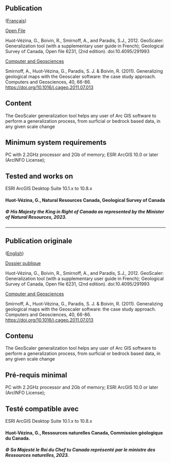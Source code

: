 ## Publication
([Français](#Publication-originale))

[Open File](https://doi.org/10.4095/291993)

Huot-Vézina, G., Boivin, R., Smirnoff, A., and Paradis, S.J., 2012. GeoScaler: Generalization tool (with a supplementary user guide in French); Geological Survey of Canada, Open file 6231, (2nd edition). doi:10.4095/291993

[Computer and Geosciences](https://doi.org/10.1016/j.cageo.2011.07.013)

Smirnoff, A., Huot-Vézina, G., Paradis, S. J. & Boivin, R. (2011). Generalizing geological maps with the Geoscaler software: the case study approach. Computers and Geosciences, 40, 66-86. https://doi.org/10.1016/j.cageo.2011.07.013

## Content
The GeoScaler generalization tool helps any user of Arc GIS software to perform a generalization process, from surficial or bedrock based data, in any given scale change

## Minimum system requirements
PC with 2.2GHz processor and 2Gb of memory; 
ESRI ArcGIS 10.0 or later (ArcINFO License);

## Tested and works on
ESRI ArcGIS Desktop Suite 10.1.x to 10.8.x

#### Huot-Vézina, G., Natural Resources Canada, Geological Survey of Canada
##### © His Majesty the King in Right of Canada as represented by the Minister of Natural Resources, 2023.

---

## Publication originale
([English](#Original-publication))

[Dossier publique](https://doi.org/10.4095/291993)

Huot-Vézina, G., Boivin, R., Smirnoff, A., and Paradis, S.J., 2012. GeoScaler: Generalization tool (with a supplementary user guide in French); Geological Survey of Canada, Open file 6231, (2nd edition). doi:10.4095/291993

[Computer and Geosciences](https://doi.org/10.1016/j.cageo.2011.07.013)

Smirnoff, A., Huot-Vézina, G., Paradis, S. J. & Boivin, R. (2011). Generalizing geological maps with the Geoscaler software: the case study approach. Computers and Geosciences, 40, 66-86. https://doi.org/10.1016/j.cageo.2011.07.013

## Contenu
The GeoScaler generalization tool helps any user of Arc GIS software to perform a generalization process, from surficial or bedrock based data, in any given scale change

## Pré-requis minimal
PC with 2.2GHz processor and 2Gb of memory; 
ESRI ArcGIS 10.0 or later (ArcINFO License);

## Testé compatible avec
ESRI ArcGIS Desktop Suite 10.1.x to 10.8.x

#### Huot-Vézina, G., Ressources naturelles Canada, Commission géologique du Canada.
##### © Sa Majesté le Roi du Chef tu Canada représenté par le ministre des Ressources naturelles, 2023.

